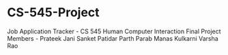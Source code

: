 # CS-545-Project

Job Application Tracker - CS 545 Human Computer Interaction Final Project
Members -
Prateek Jani 
Sanket Patidar
Parth Parab
Manas Kulkarni
Varsha Rao